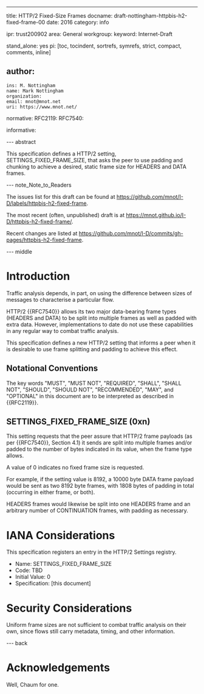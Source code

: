 ---
title: HTTP/2 Fixed-Size Frames
docname: draft-nottingham-httpbis-h2-fixed-frame-00
date: 2016
category: info

ipr: trust200902
area: General
workgroup: 
keyword: Internet-Draft

stand_alone: yes
pi: [toc, tocindent, sortrefs, symrefs, strict, compact, comments, inline]

author:
 -
    ins: M. Nottingham
    name: Mark Nottingham
    organization: 
    email: mnot@mnot.net
    uri: https://www.mnot.net/

normative:
  RFC2119:
  RFC7540:

informative:


--- abstract

This specification defines a HTTP/2 setting, SETTINGS_FIXED_FRAME_SIZE, that asks the peer to use padding and chunking to achieve a desired, static frame size for HEADERS and DATA frames.


--- note_Note_to_Readers

The issues list for this draft can be found at <https://github.com/mnot/I-D/labels/httpbis-h2-fixed-frame>.

The most recent (often, unpublished) draft is at <https://mnot.github.io/I-D/httpbis-h2-fixed-frame/>.

Recent changes are listed at <https://github.com/mnot/I-D/commits/gh-pages/httpbis-h2-fixed-frame>.


--- middle

# Introduction

Traffic analysis depends, in part, on using the difference between sizes of messages to characterise a particular flow. 

HTTP/2 {{RFC7540}} allows its two major data-bearing frame types (HEADERS and DATA) to be split into multiple frames as well as padded with extra data. However, implementations to date do not use these capabilities in any regular way to combat traffic analysis.

This specification defines a new HTTP/2 setting that informs a peer when it is desirable to use frame splitting and padding to achieve this effect.


## Notational Conventions

The key words "MUST", "MUST NOT", "REQUIRED", "SHALL", "SHALL NOT", "SHOULD", "SHOULD NOT",
"RECOMMENDED", "MAY", and "OPTIONAL" in this document are to be interpreted as described in
{{RFC2119}}.



## SETTINGS_FIXED_FRAME_SIZE (0xn)

This setting requests that the peer assure that HTTP/2 frame payloads (as per {{RFC7540}}, Section 4.1) it sends are split into multiple frames and/or padded to the number of bytes indicated in its value, when the frame type allows.

A value of 0 indicates no fixed frame size is requested.

For example, if the setting value is 8192, a 10000 byte DATA frame payload would be sent as two 8192 byte frames, with 1808 bytes of padding in total (occurring in either frame, or both).

HEADERS frames would likewise be split into one HEADERS frame and an arbitrary number of CONTINUATION frames, with padding as necessary.


# IANA Considerations

This specification registers an entry in the HTTP/2 Settings registry.

* Name: SETTINGS_FIXED_FRAME_SIZE
* Code: TBD
* Initial Value: 0
* Specification: [this document]

# Security Considerations

Uniform frame sizes are not sufficient to combat traffic analysis on their own, since flows still carry metadata, timing, and other information. 


--- back

# Acknowledgements

Well, Chaum for one.
